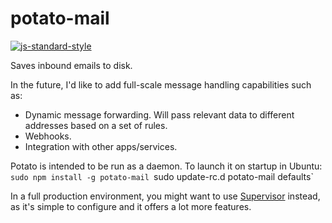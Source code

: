 # potato-mail

[![js-standard-style](https://img.shields.io/badge/code%20style-standard-brightgreen.svg?style=flat)](http://standardjs.com/)

Saves inbound emails to disk.

In the future, I'd like to add full-scale message handling capabilities such as:
* Dynamic message forwarding. Will pass relevant data to different addresses based on a set of rules.
* Webhooks. 
* Integration with other apps/services.

Potato is intended to be run as a daemon. To launch it on startup in Ubuntu:
`sudo npm install -g potato-mail
`sudo update-rc.d potato-mail defaults`

In a full production environment, you might want to use [Supervisor](http://supervisord.org/) instead, as it's simple to configure and it offers a lot more features.
